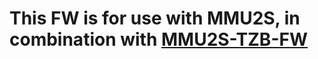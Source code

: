 # This FW is for use with MMU2S, in combination with [MMU2S-TZB-FW](https://github.com/TheZeroBeast/MM-control-01/tree/MMU2S-TZB)